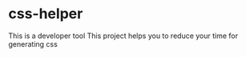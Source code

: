 # css-helper
This is a developer tool
This project helps you to reduce your time for generating css
